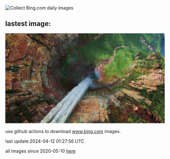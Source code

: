 ![Collect Bing.com daily images](https://github.com/counter2015/bing-daily-images/workflows/Collect%20Bing.com%20daily%20images/badge.svg)
## lastest image:
![](images/DragonWaterfall.jpg)

use github actions to download www.bing.com images.

last update:2024-04-12 01:27:56 UTC

all images since 2020-05-10 [here](https://github.com/counter2015/bing-daily-images/tree/master/images) 

